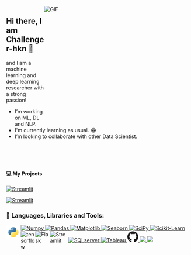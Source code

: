 <img align="right" alt="GIF" src="https://github.com/abhisheknaiidu/abhisheknaiidu/blob/master/code.gif?raw=true" width="400" height="300" />

## Hi there, I am Challenger-hkn 👋
and I am a machine learning and deep learning researcher with a strong passion!
- I’m working on ML, DL and NLP.
- I'm currently learning as usual. 😂
- I’m looking to collaborate with other Data Scientist.

<br />
<br />
<br />

#### 💻 My Projects

[<img alt="Streamlit" src="https://avatars.githubusercontent.com/u/45109972?s=80&v=4"/>](https://share.streamlit.io/challenger-hkn/mldeployments_streamlit/main/Employees_Churn_up_HR/app.py/)

[<img alt="Streamlit" src="https://avatars.githubusercontent.com/u/45109972?s=80&v=4"/>](http://44.203.72.181:8501/)


### 🔧 Languages, Libraries and Tools:
<img align="left" alt="PYTHON" width="40px" src="https://raw.githubusercontent.com/github/explore/80688e429a7d4ef2fca1e82350fe8e3517d3494d/topics/python/python.png" />
<a href="#" target="_blank"> <img src="https://user-images.githubusercontent.com/67586773/105040771-43887300-5a88-11eb-9f01-bee100b9ef22.png" alt="Numpy" height="40"/> </a>
<a href="#" target="_blank"> <img src="https://upload.wikimedia.org/wikipedia/commons/thumb/e/ed/Pandas_logo.svg/2560px-Pandas_logo.svg.png" alt="Pandas" height="40"/> </a>
<a href="#" target="_blank"> <img src="https://matplotlib.org/stable/_static/logo2_compressed.svg" alt="Matplotlib" height="40"/> </a>
<a href="#" target="_blank"> <img src="https://seaborn.pydata.org/_static/logo-wide-lightbg.svg" alt="Seaborn" height="40"/> </a>
<a href="#" target="_blank"> <img src="https://www.fullstackpython.com/img/logos/scipy.png" alt="SciPy" height="40"/> </a>
<a href="#" target="_blank"> <img src="https://upload.wikimedia.org/wikipedia/commons/thumb/0/05/Scikit_learn_logo_small.svg/1200px-Scikit_learn_logo_small.svg.png" alt="Scikit-Learn" height="40"/> 
<img align="left" alt="tensorflow" width="40px" src="https://cdn.jsdelivr.net/npm/simple-icons@3.12.2/icons/tensorflow.svg" /></a>
<img align="left" alt="Flask" width="40px" src="https://cdn.jsdelivr.net/npm/simple-icons@3.12.2/icons/flask.svg" />
<img align="left" alt="Streamlit" width="50px" src="https://avatars.githubusercontent.com/u/45109972?s=80&v=4"/>
<a href="#" target="_blank"> <img src="https://www.sysups.nl/wp-content/uploads/2018/08/microsoft_sql_database_logo.png" alt="SQLserver" height="50"/> </a>
<a href="#" target="_blank"> <img src="https://www.tableau.com/sites/default/files/pages/tableaulogo_highres.png" alt="Tableau" height="40"/> </a>
<a href="#" target="_blank"> <img src="https://raw.githubusercontent.com/github/explore/78df643247d429f6cc873026c0622819ad797942/topics/github/github.png" alt="gitHub" height="30"/> </a>
<a href="#" target="_blank"> <img src="https://img.shields.io/badge/jira-1e90ff.svg?&style=for-the-badge&logo=jira&logoColor=white" height="30"/> </a>
<a href="#" target="_blank"> <img src="https://upload.wikimedia.org/wikipedia/commons/thumb/b/b9/Slack_Technologies_Logo.svg/1280px-Slack_Technologies_Logo.svg.png" height="30"/> </a>

